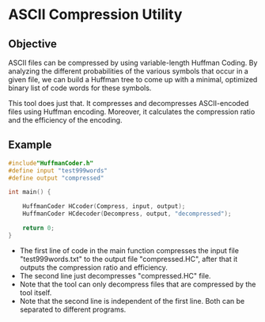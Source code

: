 # ASCII Compression Utility
## Objective
ASCII files can be compressed by using variable-length Huffman Coding. By analyzing the
different probabilities of the various symbols that occur in a given file, we can build a Huffman
tree to come up with a minimal, optimized binary list of code words for these symbols.

This tool does just that. It compresses and decompresses ASCII-encoded files using Huffman encoding.
Moreover, it calculates the compression ratio and the efficiency of the encoding.

## Example
```C
#include"HuffmanCoder.h"
#define input "test999words"
#define output "compressed"

int main() {

	HuffmanCoder HCcoder(Compress, input, output);
	HuffmanCoder HCdecoder(Decompress, output, "decompressed");

	return 0;
}
```
* The first line of code in the main function compresses the input file "test999words.txt" to the output file "compressed.HC", after that it outputs the compression ratio and efficiency.
* The second line just decompresses "compressed.HC" file.
* Note that the tool can only decompress files that are compressed by the tool itself.
* Note that the second line is independent of the first line. Both can be separated to different programs.

